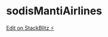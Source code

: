 # sodisMantiAirlines

[Edit on StackBlitz ⚡️](https://stackblitz.com/edit/nestjs-typescript-starter-fck6df)